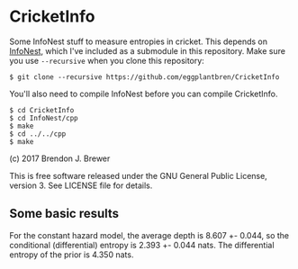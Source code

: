 CricketInfo
===========

Some InfoNest stuff to measure entropies in cricket.
This depends on [InfoNest](https://github.com/eggplantbren/InfoNest),
which I've included as a submodule in this repository. Make sure you use
`--recursive` when you clone this repository:

    $ git clone --recursive https://github.com/eggplantbren/CricketInfo

You'll also need to compile InfoNest before you can compile CricketInfo.

    $ cd CricketInfo
    $ cd InfoNest/cpp
    $ make
    $ cd ../../cpp
    $ make

(c) 2017 Brendon J. Brewer

This is free software released under the GNU General Public License, version 3.
See LICENSE file for details.


## Some basic results

For the constant hazard model, the average depth is 8.607 +- 0.044,
so the conditional (differential) entropy is 2.393 +- 0.044 nats.
The differential entropy of the prior is 4.350 nats.



